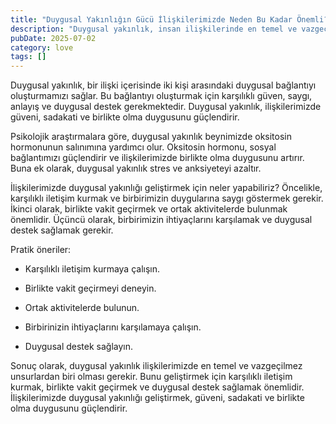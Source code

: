 ```yaml
---
title: "Duygusal Yakınlığın Gücü İlişkilerimizde Neden Bu Kadar Önemli?"
description: "Duygusal yakınlık, insan ilişkilerinde en temel ve vazgeçilmez unsurlardan biri olan duygusal bağlantıyı oluşturmamızı sağlar. Bu makalede, duygusal yakınlığ..."
pubDate: 2025-07-02
category: love
tags: []
---
```


Duygusal yakınlık, bir ilişki içerisinde iki kişi arasındaki duygusal bağlantıyı oluşturmamızı sağlar. Bu bağlantıyı oluşturmak için karşılıklı güven, saygı, anlayış ve duygusal destek gerekmektedir. Duygusal yakınlık, ilişkilerimizde güveni, sadakati ve birlikte olma duygusunu güçlendirir.

Psikolojik araştırmalara göre, duygusal yakınlık beynimizde oksitosin hormonunun salınımına yardımcı olur. Oksitosin hormonu, sosyal bağlantımızı güçlendirir ve ilişkilerimizde birlikte olma duygusunu artırır. Buna ek olarak, duygusal yakınlık stres ve anksiyeteyi azaltır.

İlişkilerimizde duygusal yakınlığı geliştirmek için neler yapabiliriz? Öncelikle, karşılıklı iletişim kurmak ve birbirimizin duygularına saygı göstermek gerekir. İkinci olarak, birlikte vakit geçirmek ve ortak aktivitelerde bulunmak önemlidir. Üçüncü olarak, birbirimizin ihtiyaçlarını karşılamak ve duygusal destek sağlamak gerekir.

Pratik öneriler:

* Karşılıklı iletişim kurmaya çalışın.

* Birlikte vakit geçirmeyi deneyin.

* Ortak aktivitelerde bulunun.

* Birbirinizin ihtiyaçlarını karşılamaya çalışın.

* Duygusal destek sağlayın.

Sonuç olarak, duygusal yakınlık ilişkilerimizde en temel ve vazgeçilmez unsurlardan biri olması gerekir. Bunu geliştirmek için karşılıklı iletişim kurmak, birlikte vakit geçirmek ve duygusal destek sağlamak önemlidir. İlişkilerimizde duygusal yakınlığı geliştirmek, güveni, sadakati ve birlikte olma duygusunu güçlendirir.